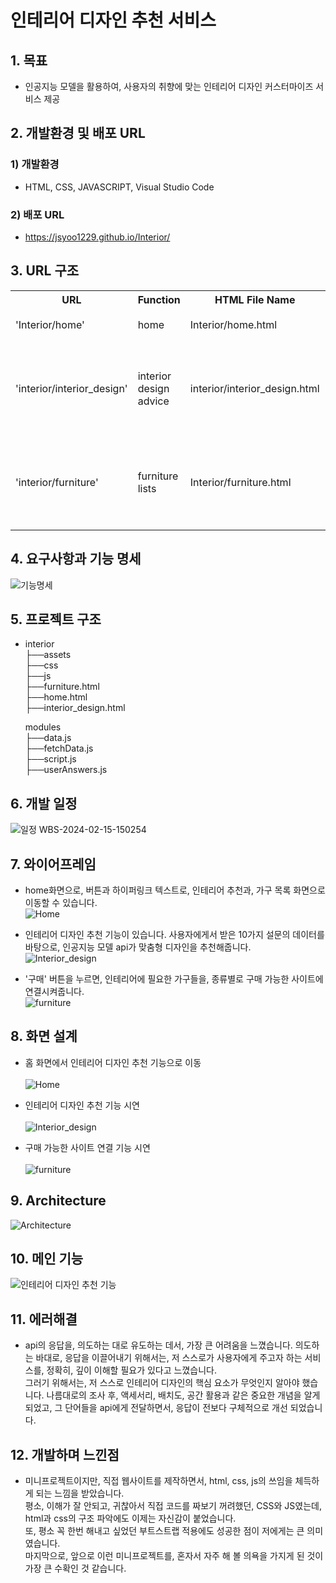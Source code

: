 # 인테리어 디자인 추천 서비스
## 1. 목표
* 인공지능 모델을 활용하여, 사용자의 취향에 맞는 인테리어 디자인 커스터마이즈 서비스 제공

## 2. 개발환경 및 배포 URL
### 1) 개발환경
* HTML, CSS, JAVASCRIPT, Visual Studio Code

### 2) 배포 URL
* https://jsyoo1229.github.io/Interior/

## 3. URL 구조

<table>
    <tr>
        <th>URL</th>
        <th>Function</th>
        <th>HTML File Name</th>
        <th>Note</th>
    </tr>
    <tr>
        <td>'Interior/home'</td>
        <td>home</td>
        <td>Interior/home.html</td>
        <td>홈 화면</td>
    </tr>
    <tr>
        <td>'interior/interior_design'</td>
        <td>interior design advice</td>
        <td>interior/interior_design.html</td>
        <td>인테리어 디자인 추천 기능</td>
    </tr>
    <tr>
        <td>'interior/furniture'</td>
        <td>furniture lists</td>
        <td>Interior/furniture.html</td>
        <td>가구 목록 및 구매 사이트 연결</td>
    </tr>
</table>

## 4. 요구사항과 기능 명세
![기능명세](https://github.com/jsyoo1229/Interior/assets/112743397/0fb211d5-c99f-4ca0-ba66-09379872370e)


## 5. 프로젝트 구조
* interior<br>
    ├──assets<br>
    ├──css<br>
    ├──js<br>
    ├──furniture.html<br> 
    ├──home.html<br>
    ├──interior_design.html<br>    

  modules<br>
    ├──data.js<br>
    ├──fetchData.js<br> 
    ├──script.js<br>
    ├──userAnswers.js<br>              
      
## 6. 개발 일정
![일정 WBS-2024-02-15-150254](https://github.com/jsyoo1229/Interior/assets/112743397/a6eda0ca-c6a7-4d68-aa17-12b82a18f316)

## 7. 와이어프레임
* home화면으로, 버튼과 하이퍼링크 텍스트로, 인테리어 추천과, 가구 목록 화면으로 이동할 수 있습니다.<br>
  ![Home](https://github.com/jsyoo1229/Interior/assets/112743397/b715dcf2-8914-4f66-a40c-4529f94e3778)<br> 

* 인테리어 디자인 추천 기능이 있습니다. 사용자에게서 받은 10가지 설문의 데이터를 바탕으로, 인공지능 모델 api가 맞춤형 디자인을 추천해줍니다.<br>
  ![Interior_design](https://github.com/jsyoo1229/Interior/assets/112743397/e7f9d630-7d7f-4bff-a3e5-e0568dfecae1)<br>

* '구매' 버튼을 누르면, 인테리어에 필요한 가구들을, 종류별로 구매 가능한 사이트에 연결시켜줍니다.<br>
  ![furniture](https://github.com/jsyoo1229/Interior/assets/112743397/bfd5bfeb-302b-422b-b626-b1910f5b7a12)<br>


## 8. 화면 설계
* 홈 화면에서 인테리어 디자인 추천 기능으로 이동<br><br>
  ![Home](https://github.com/jsyoo1229/Interior/assets/112743397/2f324a87-74b1-4510-93cc-52730374203b)  <br>

* 인테리어 디자인 추천 기능 시연<br><br>
  ![Interior_design](https://github.com/jsyoo1229/Interior/assets/112743397/26be198a-2ce1-4740-b40b-3d7d584880f8)  <br>

* 구매 가능한 사이트 연결 기능 시연<br><br>
  ![furniture](https://github.com/jsyoo1229/Interior/assets/112743397/90ad0973-34cb-4511-af08-a706dc92c1fe)  <br>

## 9. Architecture
![Architecture](https://github.com/jsyoo1229/Interior/assets/112743397/999553f1-7dfb-42fc-bff0-18f278c02949)

## 10. 메인 기능
![인테리어 디자인 추천 기능](https://github.com/jsyoo1229/Interior/assets/112743397/2dfa343d-0fd4-4c6a-848d-ee441a320a8a)

## 11. 에러해결
* api의 응답을, 의도하는 대로 유도하는 데서, 가장 큰 어려움을 느꼈습니다. 의도하는 바대로, 응답을 이끌어내기 위해서는, 저 스스로가 사용자에게 주고자 하는 서비스를, 정확히, 깊이 이해할 필요가 있다고 느꼈습니다. <br>그러기 위해서는, 저 스스로 인테리어 디자인의 핵심 요소가 무엇인지 알아야 했습니다. 나름대로의 조사 후, 액세서리, 배치도, 공간 활용과 같은 중요한 개념을 알게 되었고, 그 단어들을 api에게 전달하면서, 응답이 전보다 구체적으로 개선 되었습니다.<br>

## 12. 개발하며 느낀점
* 미니프로젝트이지만, 직접 웹사이트를 제작하면서, html, css, js의 쓰임을 체득하게 되는 느낌을 받았습니다. <br>
평소, 이해가 잘 안되고, 귀찮아서 직접 코드를 짜보기 꺼려했던, CSS와 JS였는데, html과 css의 구조 파악에도 이제는 자신감이 붙었습니다.<br>
또, 평소 꼭 한번 해내고 싶었던 부트스트랩 적용에도 성공한 점이 저에게는 큰 의미였습니다.<br>
마지막으로, 앞으로 이런 미니프로젝트를, 혼자서 자주 해 볼 의욕을 가지게 된 것이 가장 큰 수확인 것 같습니다.




    
    


